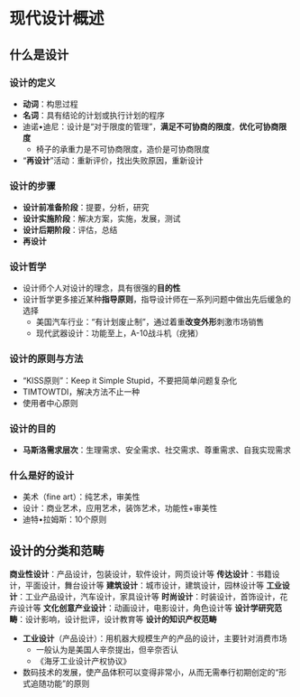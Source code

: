 # 现代设计概述
## 什么是设计
### 设计的定义
* **动词**：构思过程
* **名词**：具有结论的计划或执行计划的程序
* 迪诺•迪尼：设计是“对于限度的管理”，**满足不可协商的限度**，**优化可协商限度**
  * 椅子的承重力是不可协商限度，造价是可协商限度
* “**再设计**”活动：重新评价，找出失败原因，重新设计
### 设计的步骤
* **设计前准备阶段**：提要，分析，研究
* **设计实施阶段**：解决方案，实施，发展，测试
* **设计后期阶段**：评估，总结
* **再设计**
### 设计哲学
* 设计师个人对设计的理念，具有很强的**目的性**
* 设计哲学更多接近某种**指导原则**，指导设计师在一系列问题中做出先后缓急的选择
  * 美国汽车行业：“有计划废止制”，通过着重**改变外形**刺激市场销售
  * 现代武器设计：功能至上，A-10战斗机（疣猪）
### 设计的原则与方法
* “KISS原则”：Keep it Simple Stupid，不要把简单问题复杂化
* TIMTOWTDI，解决方法不止一种
* 使用者中心原则
### 设计的目的
* **马斯洛需求层次**：生理需求、安全需求、社交需求、尊重需求、自我实现需求
### 什么是好的设计
* 美术（fine art）：纯艺术，审美性
* 设计：商业艺术，应用艺术，装饰艺术，功能性+审美性
* 迪特•拉姆斯：10个原则
## 设计的分类和范畴
**商业性设计**：产品设计，包装设计，软件设计，网页设计等
**传达设计**：书籍设计，平面设计，舞台设计等
**建筑设计**：城市设计，建筑设计，园林设计等
**工业设计**：工业产品设计，汽车设计，家具设计等
**时尚设计**：时装设计，首饰设计，花卉设计等
**文化创意产业设计**：动画设计，电影设计，角色设计等
**设计学研究范畴**：设计影响，设计批评，设计教育等
**设计的知识产权范畴**
* **工业设计**（产品设计）：用机器大规模生产的产品的设计，主要针对消费市场
  * 一般认为是美国人辛奈提出，但辛奈否认
  * 《海牙工业设计产权协议》
* 数码技术的发展，使产品体积可以变得非常小，从而无需奉行初期创定的“形式追随功能”的原则

